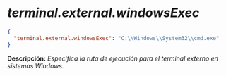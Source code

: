 <!-- Autor: Daniel Benjamin Perez Morales -->
<!-- GitHub: https://github.com/D4nitrix13 -->
<!-- GitLab: https://gitlab.com/D4nitrix13 -->
<!-- Correo electrónico: danielperezdev@proton.me -->

# ***terminal.external.windowsExec***

```json
{
  "terminal.external.windowsExec": "C:\\Windows\\System32\\cmd.exe"
}
```

**Descripción:** *Especifica la ruta de ejecución para el terminal externo en sistemas Windows.*
